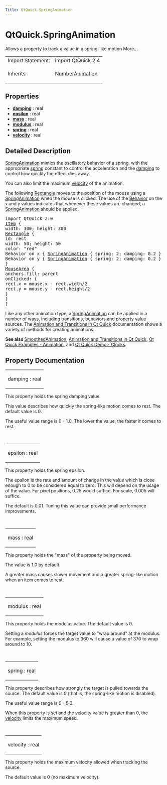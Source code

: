 ```yaml
---
Title: QtQuick.SpringAnimation
---
```


# QtQuick.SpringAnimation

<span class="subtitle"></span>
<!-- $$$SpringAnimation-brief -->
<p>Allows a property to track a value in a spring-like motion More...</p>
<!-- @@@SpringAnimation -->
<table class="alignedsummary">
<tr><td class="memItemLeft rightAlign topAlign"> Import Statement:</td><td class="memItemRight bottomAlign"> import QtQuick 2.4</td></tr><tr><td class="memItemLeft rightAlign topAlign"> Inherits:</td><td class="memItemRight bottomAlign"> <p><a href="QtQuick.NumberAnimation.md">NumberAnimation</a></p>
</td></tr></table><ul>
</ul>
<h2 id="properties">Properties</h2>
<ul>
<li class="fn"><b><b><a href="#damping-prop">damping</a></b></b> : real</li>
<li class="fn"><b><b><a href="#epsilon-prop">epsilon</a></b></b> : real</li>
<li class="fn"><b><b><a href="#mass-prop">mass</a></b></b> : real</li>
<li class="fn"><b><b><a href="#modulus-prop">modulus</a></b></b> : real</li>
<li class="fn"><b><b><a href="#spring-prop">spring</a></b></b> : real</li>
<li class="fn"><b><b><a href="#velocity-prop">velocity</a></b></b> : real</li>
</ul>
<!-- $$$SpringAnimation-description -->
<h2 id="details">Detailed Description</h2>
</p>
<p><a href="index.html">SpringAnimation</a> mimics the oscillatory behavior of a spring, with the appropriate <a href="#spring-prop">spring</a> constant to control the acceleration and the <a href="#damping-prop">damping</a> to control how quickly the effect dies away.</p>
<p>You can also limit the maximum <a href="#velocity-prop">velocity</a> of the animation.</p>
<p>The following <a href="QtQuick.Rectangle.md">Rectangle</a> moves to the position of the mouse using a <a href="index.html">SpringAnimation</a> when the mouse is clicked. The use of the <a href="QtQuick.Behavior.md">Behavior</a> on the <code>x</code> and <code>y</code> values indicates that whenever these values are changed, a <a href="index.html">SpringAnimation</a> should be applied.</p>
<pre class="qml">import QtQuick 2.0
<span class="type"><a href="QtQuick.Item.md">Item</a></span> {
<span class="name">width</span>: <span class="number">300</span>; <span class="name">height</span>: <span class="number">300</span>
<span class="type"><a href="QtQuick.Rectangle.md">Rectangle</a></span> {
<span class="name">id</span>: <span class="name">rect</span>
<span class="name">width</span>: <span class="number">50</span>; <span class="name">height</span>: <span class="number">50</span>
<span class="name">color</span>: <span class="string">&quot;red&quot;</span>
Behavior on <span class="name">x</span> { <span class="type"><a href="index.html">SpringAnimation</a></span> { <span class="name">spring</span>: <span class="number">2</span>; <span class="name">damping</span>: <span class="number">0.2</span> } }
Behavior on <span class="name">y</span> { <span class="type"><a href="index.html">SpringAnimation</a></span> { <span class="name">spring</span>: <span class="number">2</span>; <span class="name">damping</span>: <span class="number">0.2</span> } }
}
<span class="type"><a href="QtQuick.MouseArea.md">MouseArea</a></span> {
<span class="name">anchors</span>.fill: <span class="name">parent</span>
<span class="name">onClicked</span>: {
<span class="name">rect</span>.<span class="name">x</span> <span class="operator">=</span> <span class="name">mouse</span>.<span class="name">x</span> <span class="operator">-</span> <span class="name">rect</span>.<span class="name">width</span><span class="operator">/</span><span class="number">2</span>
<span class="name">rect</span>.<span class="name">y</span> <span class="operator">=</span> <span class="name">mouse</span>.<span class="name">y</span> <span class="operator">-</span> <span class="name">rect</span>.<span class="name">height</span><span class="operator">/</span><span class="number">2</span>
}
}
}</pre>
<p>Like any other animation type, a <a href="index.html">SpringAnimation</a> can be applied in a number of ways, including transitions, behaviors and property value sources. The <a href="QtQuick.qtquick-statesanimations-animations.md">Animation and Transitions in Qt Quick</a> documentation shows a variety of methods for creating animations.</p>
<p><b>See also </b><a href="QtQuick.SmoothedAnimation.md">SmoothedAnimation</a>, <a href="QtQuick.qtquick-statesanimations-animations.md">Animation and Transitions in Qt Quick</a>, <a href="QtQuick.animation.md">Qt Quick Examples - Animation</a>, and <a href="QtQuick.qtquick-demos-clocks-example.md">Qt Quick Demo - Clocks</a>.</p>
<!-- @@@SpringAnimation -->
<h2>Property Documentation</h2>
<!-- $$$damping -->
<table class="qmlname"><tr valign="top" id="damping-prop"><td class="tblQmlPropNode"><p><span class="name">damping</span> : <span class="type">real</span></p></td></tr></table><p>This property holds the spring damping value.</p>
<p>This value describes how quickly the spring-like motion comes to rest. The default value is 0.</p>
<p>The useful value range is 0 - 1.0&#x2e; The lower the value, the faster it comes to rest.</p>
<!-- @@@damping -->
<br/>
<!-- $$$epsilon -->
<table class="qmlname"><tr valign="top" id="epsilon-prop"><td class="tblQmlPropNode"><p><span class="name">epsilon</span> : <span class="type">real</span></p></td></tr></table><p>This property holds the spring epsilon.</p>
<p>The epsilon is the rate and amount of change in the value which is close enough to 0 to be considered equal to zero. This will depend on the usage of the value. For pixel positions, 0.25 would suffice. For scale, 0.005 will suffice.</p>
<p>The default is 0.01. Tuning this value can provide small performance improvements.</p>
<!-- @@@epsilon -->
<br/>
<!-- $$$mass -->
<table class="qmlname"><tr valign="top" id="mass-prop"><td class="tblQmlPropNode"><p><span class="name">mass</span> : <span class="type">real</span></p></td></tr></table><p>This property holds the &quot;mass&quot; of the property being moved.</p>
<p>The value is 1.0 by default.</p>
<p>A greater mass causes slower movement and a greater spring-like motion when an item comes to rest.</p>
<!-- @@@mass -->
<br/>
<!-- $$$modulus -->
<table class="qmlname"><tr valign="top" id="modulus-prop"><td class="tblQmlPropNode"><p><span class="name">modulus</span> : <span class="type">real</span></p></td></tr></table><p>This property holds the modulus value. The default value is 0.</p>
<p>Setting a <i>modulus</i> forces the target value to &quot;wrap around&quot; at the modulus. For example, setting the modulus to 360 will cause a value of 370 to wrap around to 10.</p>
<!-- @@@modulus -->
<br/>
<!-- $$$spring -->
<table class="qmlname"><tr valign="top" id="spring-prop"><td class="tblQmlPropNode"><p><span class="name">spring</span> : <span class="type">real</span></p></td></tr></table><p>This property describes how strongly the target is pulled towards the source. The default value is 0 (that is, the spring-like motion is disabled).</p>
<p>The useful value range is 0 - 5.0&#x2e;</p>
<p>When this property is set and the <a href="#velocity-prop">velocity</a> value is greater than 0, the <a href="#velocity-prop">velocity</a> limits the maximum speed.</p>
<!-- @@@spring -->
<br/>
<!-- $$$velocity -->
<table class="qmlname"><tr valign="top" id="velocity-prop"><td class="tblQmlPropNode"><p><span class="name">velocity</span> : <span class="type">real</span></p></td></tr></table><p>This property holds the maximum velocity allowed when tracking the source.</p>
<p>The default value is 0 (no maximum velocity).</p>
<!-- @@@velocity -->
<br/>
